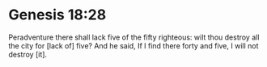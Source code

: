 # Genesis 18:28

Peradventure there shall lack five of the fifty righteous: wilt thou destroy all the city for [lack of] five? And he said, If I find there forty and five, I will not destroy [it].